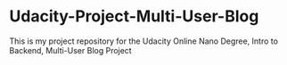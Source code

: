 # Udacity-Project-Multi-User-Blog

This is my project repository for the Udacity Online Nano Degree, Intro to Backend, Multi-User Blog Project
